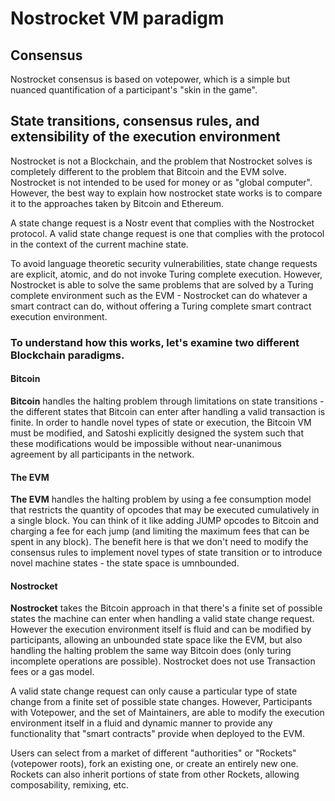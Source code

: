 # Nostrocket VM paradigm

## Consensus 
Nostrocket consensus is based on votepower, which is a simple but nuanced quantification of a participant's "skin in the game". 
 
## State transitions, consensus rules, and extensibility of the execution environment
Nostrocket is not a Blockchain, and the problem that Nostrocket solves is completely different to the problem that Bitcoin and the EVM solve. Nostrocket is not intended to be used for money or as "global computer". However, the best way to explain how nostrocket state works is to compare it to the approaches taken by Bitcoin and Ethereum.
 
A state change request is a Nostr event that complies with the Nostrocket protocol. A valid state change request is one that complies with the protocol in the context of the current machine state.
 
To avoid language theoretic security vulnerabilities, state change requests are explicit, atomic, and do not invoke Turing complete execution. However, Nostrocket is able to solve the same problems that are solved by a Turing complete environment such as the EVM - Nostrocket can do whatever a smart contract can do, without offering a Turing complete smart contract execution environment.
 
### To understand how this works, let's examine two different Blockchain paradigms.

#### Bitcoin
**Bitcoin** handles the halting problem through limitations on state transitions - the different states that Bitcoin can enter after handling a valid transaction is finite. In order to handle novel types of state or execution, the Bitcoin VM must be modified, and Satoshi explicitly designed the system such that these modifications would be impossible without near-unanimous agreement by all participants in the network.

#### The EVM
**The EVM** handles the halting problem by using a fee consumption model that restricts the quantity of opcodes that may be executed cumulatively in a single block. You can think of it like adding JUMP opcodes to Bitcoin and charging a fee for each jump (and limiting the maximum fees that can be spent in any block). The benefit here is that we don't need to modify the consensus rules to implement novel types of state transition or to introduce novel machine states - the state space is umnbounded.

#### Nostrocket
**Nostrocket** takes the Bitcoin approach in that there's a finite set of possible states the machine can enter when handling a valid state change request. However the execution environment itself is fluid and can be modified by participants, allowing an unbounded state space like the EVM, but also handling the halting problem the same way Bitcoin does (only turing incomplete operations are possible). Nostrocket does not use Transaction fees or a gas model. 

A valid state change request can only cause a particular type of state change from a finite set of possible state changes. However, Participants with Votepower, and the set of Maintainers, are able to modify the execution environment itself in a fluid and dynamic manner to provide any functionality that "smart contracts" provide when deployed to the EVM. 

Users can select from a market of different "authorities" or "Rockets" (votepower roots), fork an existing one, or create an entirely new one. Rockets can also inherit portions of state from other Rockets, allowing composability, remixing, etc.

